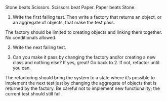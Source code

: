 Stone beats Scissors.
Scissors beat Paper.
Paper beats Stone.

1. Write the first failing test. Then write a factory that returns an object, or an aggregate of objects, that make the test pass.

The factory should be limited to creating objects and linking them together. No conditionals allowed.

2. Write the next failing test.

3. Can you make it pass by changing the factory and/or creating a new class and nothing else?
If yes, great! Go back to 2.
If not, refactor until you can.

The refactoring should bring the system to a state where it’s possible to implement the next test just by changing the aggregate of objects that is returned by the factory. Be careful not to implement new functionality; the current test should still fail.

